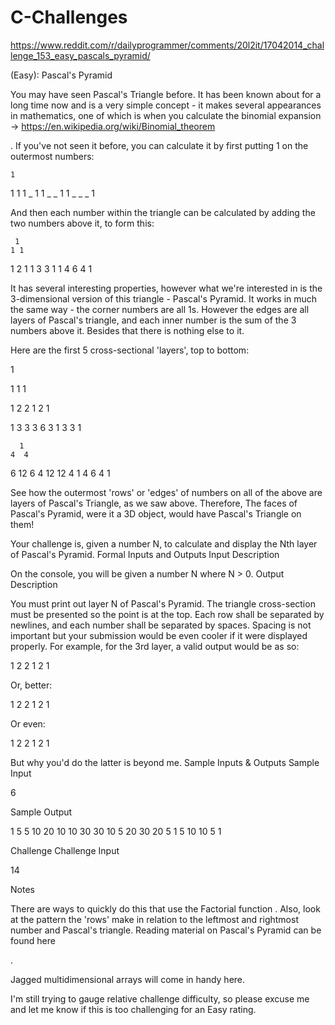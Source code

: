 # C-Challenges

https://www.reddit.com/r/dailyprogrammer/comments/20l2it/17042014_challenge_153_easy_pascals_pyramid/

(Easy): Pascal's Pyramid

You may have seen Pascal's Triangle before. It has been known about for a long time now and is a very simple concept - it makes several appearances in mathematics, one of which is when you calculate the binomial expansion
-> https://en.wikipedia.org/wiki/Binomial_theorem

.
If you've not seen it before, you can calculate it by first putting 1 on the outermost numbers:

    1
   1 1
  1 _ 1
 1 _ _ 1
1 _ _ _ 1

And then each number within the triangle can be calculated by adding the two numbers above it, to form this:

     1
    1 1
   1 2 1
  1 3 3 1
 1 4 6 4 1

It has several interesting properties, however what we're interested in is the 3-dimensional version of this triangle - Pascal's Pyramid.
It works in much the same way - the corner numbers are all 1s. However the edges are all layers of Pascal's triangle, and each inner number is the sum of the 3 numbers above it. Besides that there is nothing else to it.

Here are the first 5 cross-sectional 'layers', top to bottom:

1

 1
1 1

  1
 2 2
1 2 1

   1
  3	3
 3 6 3
1 3 3 1

      1
    4  4
   6  12 6
 4  12 12 4
1  4  6  4  1

See how the outermost 'rows' or 'edges' of numbers on all of the above are layers of Pascal's Triangle, as we saw above. Therefore, The faces of Pascal's Pyramid, were it a 3D object, would have Pascal's Triangle on them!

Your challenge is, given a number N, to calculate and display the Nth layer of Pascal's Pyramid.
Formal Inputs and Outputs
Input Description

On the console, you will be given a number N where N > 0.
Output Description

You must print out layer N of Pascal's Pyramid. The triangle cross-section must be presented so the point is at the top. Each row shall be separated by newlines, and each number shall be separated by spaces. Spacing is not important but your submission would be even cooler if it were displayed properly. For example, for the 3rd layer, a valid output would be as so:

1
2 2
1 2 1

Or, better:

  1
 2 2
1 2 1

Or even:

   1
     2   2
1   2 1

But why you'd do the latter is beyond me.
Sample Inputs & Outputs
Sample Input

6

Sample Output

1
5 5
10 20 10
10 30 30 10
5 20 30 20 5
1 5 10 10 5 1

Challenge
Challenge Input

14

Notes

There are ways to quickly do this that use the Factorial function
. Also, look at the pattern the 'rows' make in relation to the leftmost and rightmost number and Pascal's triangle.
Reading material on Pascal's Pyramid can be found here

.

Jagged multidimensional arrays will come in handy here.

I'm still trying to gauge relative challenge difficulty, so please excuse me and let me know if this is too challenging for an Easy rating.